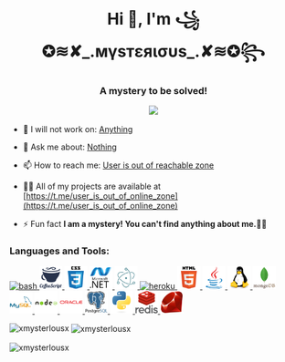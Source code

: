 <h1 align="center">Hi 👋, I'm ꧁✪≋✘_.мүsтεяισυs_.✘≋✪꧂</h1>

<h3 align="center">A mystery to be solved!</h3>

<p align="center"><a href="https://t.me/xmysteriousx"><img src="https://img.shields.io/badge/Telegram-Contact%20%40xmysteriousx-red.svg?logo=telegram"></a></p>

- 🔭 I will not work on: [Anything](https://www.dictionary.com/browse/anything)

- 💬 Ask me about: [Nothing](https://www.dictionary.com/browse/nothing)

- 📫 How to reach me: [User is out of reachable zone](https://t.me/user_is_out_of_online_zone)

- 👨‍💻 All of my projects are available at [https://t.me/user_is_out_of_online_zone](https://t.me/user_is_out_of_online_zone)

- ⚡ Fun fact **I am a mystery! You can't find anything about me.🤷‍♀️**


<h3 align="left">Languages and Tools:</h3>
<p align="left"> <a href="https://www.gnu.org/software/bash/" target="_blank"> <img src="https://www.vectorlogo.zone/logos/gnu_bash/gnu_bash-icon.svg" alt="bash" width="40" height="40"/> </a> <a href="https://offeescript.org" target="_blank"> <img src="https://raw.githubusercontent.com/devicons/devicon/master/icons/coffeescript/coffeescript-original-wordmark.svg" alt="coffeescript" width="40" height="40"/> </a> <a href="https://www.w3schools.com/css/" target="_blank"> <img src="https://raw.githubusercontent.com/devicons/devicon/master/icons/css3/css3-original-wordmark.svg" alt="css3" width="40" height="40"/> </a> <a href="https://dotnet.microsoft.com/" target="_blank"> <img src="https://raw.githubusercontent.com/devicons/devicon/master/icons/dot-net/dot-net-original-wordmark.svg" alt="dotnet" width="40" height="40"/> </a> <a href="https://www.electronjs.org" target="_blank"> <img src="https://raw.githubusercontent.com/devicons/devicon/master/icons/electron/electron-original.svg" alt="electron" width="40" height="40"/> </a> <a href="https://heroku.com" target="_blank"> <img src="https://www.vectorlogo.zone/logos/heroku/heroku-icon.svg" alt="heroku" width="40" height="40"/> </a> <a href="https://www.w3.org/html/" target="_blank"> <img src="https://raw.githubusercontent.com/devicons/devicon/master/icons/html5/html5-original-wordmark.svg" alt="html5" width="40" height="40"/> </a> <a href="https://www.java.com" target="_blank"> <img src="https://raw.githubusercontent.com/devicons/devicon/master/icons/java/java-original.svg" alt="java" width="40" height="40"/> </a> <a href="https://www.linux.org/" target="_blank"> <img src="https://raw.githubusercontent.com/devicons/devicon/master/icons/linux/linux-original.svg" alt="linux" width="40" height="40"/> </a> <a href="https://www.mongodb.com/" target="_blank"> <img src="https://raw.githubusercontent.com/devicons/devicon/master/icons/mongodb/mongodb-original-wordmark.svg" alt="mongodb" width="40" height="40"/> </a> <a href="https://www.mysql.com/" target="_blank"> <img src="https://raw.githubusercontent.com/devicons/devicon/master/icons/mysql/mysql-original-wordmark.svg" alt="mysql" width="40" height="40"/> </a> <a href="https://nodejs.org" target="_blank"> <img src="https://raw.githubusercontent.com/devicons/devicon/master/icons/nodejs/nodejs-original-wordmark.svg" alt="nodejs" width="40" height="40"/> </a> <a href="https://www.oracle.com/" target="_blank"> <img src="https://raw.githubusercontent.com/devicons/devicon/master/icons/oracle/oracle-original.svg" alt="oracle" width="40" height="40"/> </a> <a href="https://www.postgresql.org" target="_blank"> <img src="https://raw.githubusercontent.com/devicons/devicon/master/icons/postgresql/postgresql-original-wordmark.svg" alt="postgresql" width="40" height="40"/> </a> <a href="https://www.python.org" target="_blank"> <img src="https://raw.githubusercontent.com/devicons/devicon/master/icons/python/python-original.svg" alt="python" width="40" height="40"/> </a> <a href="https://redis.io" target="_blank"> <img src="https://raw.githubusercontent.com/devicons/devicon/master/icons/redis/redis-original-wordmark.svg" alt="redis" width="40" height="40"/> </a> <a href="https://www.ruby-lang.org/en/" target="_blank"> <img src="https://raw.githubusercontent.com/devicons/devicon/master/icons/ruby/ruby-original.svg" alt="ruby" width="40" height="40"/> </a></p>

<p><img align="left" src="https://github-readme-stats.vercel.app/api/top-langs?username=xmysterlousx&show_icons=true&locale=en&layout=compact" alt="xmysterlousx" /></p>

<p>&nbsp;<img align="center" src="https://github-readme-stats.vercel.app/api?username=xmysterlousx&show_icons=true&locale=en" alt="xmysterlousx" /></p>

<p><img align="center" src="https://github-readme-streak-stats.herokuapp.com/?user=xmysterlousx&" alt="xmysterlousx" /></p>
